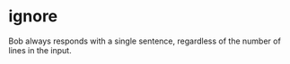 # ignore

Bob always responds with a single sentence, regardless of the number of lines in the input.
